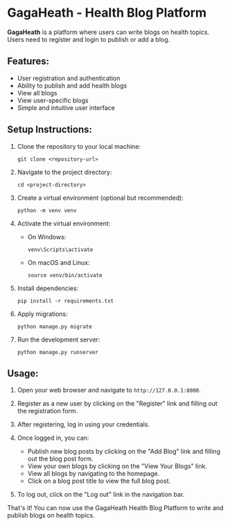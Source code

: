 # GagaHeath - Health Blog Platform

**GagaHeath** is a platform where users can write blogs on health topics. Users need to register and login to publish or add a blog.

## Features:
- User registration and authentication
- Ability to publish and add health blogs
- View all blogs
- View user-specific blogs
- Simple and intuitive user interface

## Setup Instructions:
1. Clone the repository to your local machine:
    ```
    git clone <repository-url>
    ```

2. Navigate to the project directory:
    ```
    cd <project-directory>
    ```

3. Create a virtual environment (optional but recommended):
    ```
    python -m venv venv
    ```

4. Activate the virtual environment:
    - On Windows:
        ```
        venv\Scripts\activate
        ```
    - On macOS and Linux:
        ```
        source venv/bin/activate
        ```

5. Install dependencies:
    ```
    pip install -r requirements.txt
    ```

6. Apply migrations:
    ```
    python manage.py migrate
    ```

7. Run the development server:
    ```
    python manage.py runserver
    ```

## Usage:
1. Open your web browser and navigate to `http://127.0.0.1:8000`.

2. Register as a new user by clicking on the "Register" link and filling out the registration form.

3. After registering, log in using your credentials.

4. Once logged in, you can:
    - Publish new blog posts by clicking on the "Add Blog" link and filling out the blog post form.
    - View your own blogs by clicking on the "View Your Blogs" link.
    - View all blogs by navigating to the homepage.
    - Click on a blog post title to view the full blog post.

5. To log out, click on the "Log out" link in the navigation bar.

That's it! You can now use the GagaHeath Health Blog Platform to write and publish blogs on health topics.
